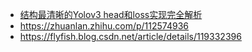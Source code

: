 * [结构最清晰的Yolov3 head和loss实现完全解析](https://zhuanlan.zhihu.com/p/269922770)
* https://zhuanlan.zhihu.com/p/112574936
* https://flyfish.blog.csdn.net/article/details/119332396